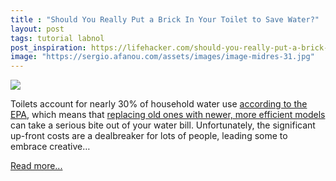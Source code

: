 ```yaml
---
title : "Should You Really Put a Brick In Your Toilet to Save Water?"
layout: post
tags: tutorial labnol
post_inspiration: https://lifehacker.com/should-you-really-put-a-brick-in-your-toilet-to-save-wa-1846623120
image: "https://sergio.afanou.com/assets/images/image-midres-31.jpg"
---
```


<img src="https://i.kinja-img.com/gawker-media/image/upload/s--WuR6tmmp--/c_fit,fl_progressive,q_80,w_636/khhhlzandg0thkd5kxmy.jpg" /><p>Toilets account for nearly 30% of household water use <a href="https://www.epa.gov/watersense/residential-toilets" target="_blank" rel="noopener noreferrer">according to the EPA</a>, which means that <a href="https://lifehacker.com/you-need-the-kind-of-electronic-toilet-thats-popular-in-1834220226">replacing old ones with newer, more efficient models</a> can take a serious bite out of your water bill. Unfortunately, the significant up-front costs are a dealbreaker for lots of people, leading some to embrace creative…</p><p><a href="https://lifehacker.com/should-you-really-put-a-brick-in-your-toilet-to-save-wa-1846623120">Read more...</a></p>